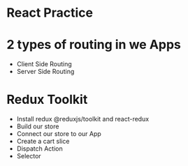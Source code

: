 # React Practice


# 2 types of routing in we Apps
- Client Side Routing 
- Server Side Routing 

# Redux Toolkit
- Install redux @reduxjs/toolkit and react-redux
- Build our store
- Connect our store to our App
- Create a cart slice
- Dispatch Action
- Selector

